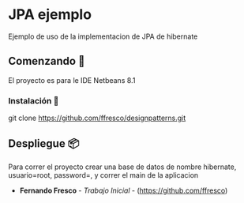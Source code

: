 # JPA ejemplo

Ejemplo de uso de la implementacion de JPA de hibernate

## Comenzando 🚀

El proyecto es para le IDE Netbeans 8.1

### Instalación 🔧

git clone https://github.com/ffresco/designpatterns.git

## Despliegue 📦

Para correr el proyecto crear una base de datos de nombre hibernate, usuario=root, password=, y correr el main de la aplicacion
* **Fernando Fresco** - *Trabajo Inicial* - (https://github.com/ffresco)
